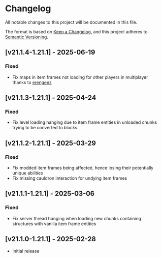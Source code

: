 # Changelog
All notable changes to this project will be documented in this file.

The format is based on [Keep a Changelog](https://keepachangelog.com/en/1.0.0/),
and this project adheres to [Semantic Versioning](https://semver.org/spec/v2.0.0.html).

## [v21.1.4-1.21.1] - 2025-06-19
### Fixed
- Fix maps in item frames not loading for other players in multiplayer thanks to [erengeez](https://github.com/erengeez)

## [v21.1.3-1.21.1] - 2025-04-24
### Fixed
- Fix level loading hanging due to item frame entities in unloaded chunks trying to be converted to blocks

## [v21.1.2-1.21.1] - 2025-03-29
### Fixed
- Fix modded item frames being affected, hence losing their potentially unique abilities
- Fix missing cauldron interaction for undying item frames

## [v21.1.1-1.21.1] - 2025-03-06
### Fixed
- Fix server thread hanging when loading new chunks containing structures with vanilla item frame entities

## [v21.1.0-1.21.1] - 2025-02-28
- Initial release

